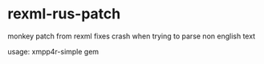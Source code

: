 rexml-rus-patch
===============

monkey patch from rexml
fixes crash when trying to parse non english text

usage: xmpp4r-simple gem